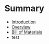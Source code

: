 # Summary

* [Introduction](README.md)
* [Overview](overview.md)
* [Bill of Materials](bill_of_materials.md)
* test

